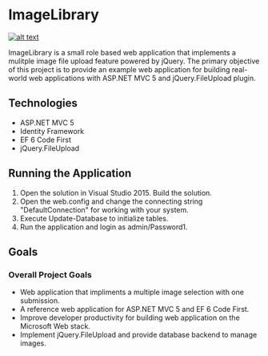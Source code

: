 ImageLibrary
================
[![alt text](https://www.codeheight.com/content/img/codeheight_370x267.jpg "CodeHeight Solutions")](https://www.codeheight.com)

ImageLibrary is a small role based web application that implements a mulitple image file upload feature powered by jQuery. The primary objective of this project is to provide an example web application for building real-world web applications with ASP.NET MVC 5 and jQuery.FileUpload plugin.


Technologies
------------
* ASP.NET MVC 5
* Identity Framework
* EF 6 Code First 
* jQuery.FileUpload

Running the Application
-----------------------

1. Open the solution in Visual Studio 2015. Build the solution.
2. Open the web.config and change the connecting string "DefaultConnection" for working with your system.
3. Execute Update-Database to initialize tables.
4. Run the application and login as admin/Password1.

Goals
-----------------

### Overall Project Goals

* Web application that impliments a multiple image selection with one submission.
* A reference web application for ASP.NET MVC 5 and EF 6 Code First.
* Improve developer productivity for building web application on the Microsoft Web stack.
* Implement jQuery.FileUpload and provide database backend to manage images.
 
